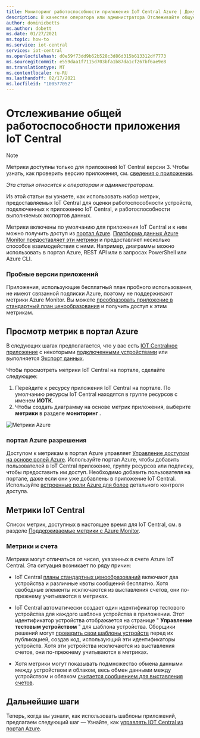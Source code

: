 ```yaml
---
title: Мониторинг работоспособности приложения IoT Central Azure | Документация Майкрософт
description: В качестве оператора или администратора Отслеживайте общую работоспособность устройств, подключенных к приложению IoT Central.
author: dominicbetts
ms.author: dobett
ms.date: 01/27/2021
ms.topic: how-to
ms.service: iot-central
services: iot-central
ms.openlocfilehash: d0e59f73dd9b62b528c3d86d315b613312df7773
ms.sourcegitcommit: e559daa1f7115d703bfa1b87da1cf267bf6ae9e8
ms.translationtype: MT
ms.contentlocale: ru-RU
ms.lasthandoff: 02/17/2021
ms.locfileid: "100577052"
---
```

# <a name="monitor-the-overall-health-of-an-iot-central-application"></a>Отслеживание общей работоспособности приложения IoT Central

> [!NOTE]
> Метрики доступны только для приложений IoT Central версии 3. Чтобы узнать, как проверить версию приложения, см. [сведения о приложении](./howto-get-app-info.md).

*Эта статья относится к операторам и администраторам.*

Из этой статьи вы узнаете, как использовать набор метрик, предоставляемых IoT Central для оценки работоспособности устройств, подключенных к приложению IoT Central, и работоспособности выполняемых экспортов данных.

Метрики включены по умолчанию для приложения IoT Central и к ним можно получить доступ из [портал Azure](https://portal.azure.com/). [Платформа данных Azure Monitor предоставляет эти метрики](../../azure-monitor/essentials/data-platform-metrics.md) и предоставляет несколько способов взаимодействия с ними. Например, диаграммы можно использовать в портал Azure, REST API или в запросах PowerShell или Azure CLI.

### <a name="trial-applications"></a>Пробные версии приложений

Приложения, использующие бесплатный план пробного использования, не имеют связанной подписки Azure, поэтому не поддерживают метрики Azure Monitor. Вы можете [преобразовать приложение в стандартный план ценообразования](./howto-view-bill.md#move-from-free-to-standard-pricing-plan) и получить доступ к этим метрикам.

## <a name="view-metrics-in-the-azure-portal"></a>Просмотр метрик в портал Azure

В следующих шагах предполагается, что у вас есть [IOT Centralное приложение](./quick-deploy-iot-central.md) с некоторыми [подключенными устройствами](./tutorial-connect-device.md) или выполняется [Экспорт данных](howto-export-data.md).

Чтобы просмотреть метрики IoT Central на портале, сделайте следующее:

1. Перейдите к ресурсу приложения IoT Central на портале. По умолчанию ресурсы IoT Central находятся в группе ресурсов с именем **ИОТК**.
1. Чтобы создать диаграмму на основе метрик приложения, выберите **метрики** в разделе **мониторинг** .

![Метрики Azure](media/howto-monitor-application-health/metrics.png)

### <a name="azure-portal-permissions"></a>портал Azure разрешения

Доступом к метрикам в портал Azure управляет [Управление доступом на основе ролей Azure](../../role-based-access-control/overview.md). Используйте портал Azure, чтобы добавить пользователей в IoT Central приложение, группу ресурсов или подписку, чтобы предоставить им доступ. Необходимо добавить пользователя на портале, даже если они уже добавлены в приложение IoT Central. Используйте [встроенные роли Azure для более](../../role-based-access-control/built-in-roles.md) детального контроля доступа.

## <a name="iot-central-metrics"></a>Метрики IoT Central

Список метрик, доступных в настоящее время для IoT Central, см. в разделе [Поддерживаемые метрики с Azure Monitor](../../azure-monitor/essentials/metrics-supported.md#microsoftiotcentraliotapps).

### <a name="metrics-and-invoices"></a>Метрики и счета

Метрики могут отличаться от чисел, указанных в счете Azure IoT Central. Эта ситуация возникает по ряду причин:

- IoT Central [планы стандартных ценообразований](https://azure.microsoft.com/pricing/details/iot-central/) включают два устройства и различные квоты сообщений бесплатно. Хотя свободные элементы исключаются из выставления счетов, они по-прежнему учитываются в метриках.

- IoT Central автоматически создает один идентификатор тестового устройства для каждого шаблона устройства в приложении. Этот идентификатор устройства отображается на странице " **Управление тестовым устройством** " для шаблона устройства. Сборщики решений могут [проверить свои шаблоны устройств](./overview-iot-central.md#create-device-templates) перед их публикацией, создав код, использующий эти идентификаторы устройств. Хотя эти устройства исключаются из выставления счетов, они по-прежнему учитываются в метриках.

- Хотя метрики могут показывать подмножество обмена данными между устройством и облаком, весь обмен данными между устройством и облаком [считается сообщением для выставления счетов](https://azure.microsoft.com/pricing/details/iot-central/).

## <a name="next-steps"></a>Дальнейшие шаги

Теперь, когда вы узнали, как использовать шаблоны приложений, предлагаем следующий шаг — Узнайте, как [управлять IOT Central из портал Azure](howto-manage-iot-central-from-portal.md).